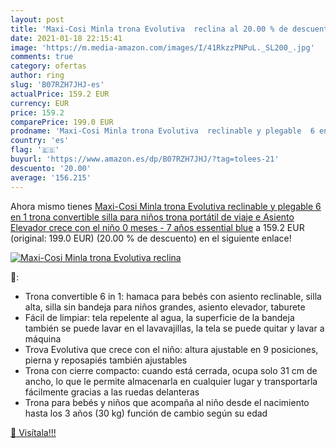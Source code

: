 ```yaml
---
layout: post
title: 'Maxi-Cosi Minla trona Evolutiva  reclina al 20.00 % de descuento'
date: 2021-01-18 22:15:41
image: 'https://m.media-amazon.com/images/I/41RkzzPNPuL._SL200_.jpg'
comments: true
category: ofertas
author: ring
slug: 'B07RZH7JHJ-es'
actualPrice: 159.2 EUR
currency: EUR
price: 159.2
comparePrice: 199.0 EUR
prodname: 'Maxi-Cosi Minla trona Evolutiva  reclinable y plegable  6 en 1 trona convertible  silla para niños  trona portátil de viaje e Asiento Elevador  crece con el niño 0 meses - 7 años  essential blue'
country: 'es'
flag: '🇪🇸'
buyurl: 'https://www.amazon.es/dp/B07RZH7JHJ/?tag=tolees-21'
descuento: '20.00'
average: '156.215'
---
```


Ahora mismo tienes [Maxi-Cosi Minla trona Evolutiva  reclinable y plegable  6 en 1 trona convertible  silla para niños  trona portátil de viaje e Asiento Elevador  crece con el niño 0 meses - 7 años  essential blue](https://www.amazon.es/dp/B07RZH7JHJ/?tag=tolees-21) a 159.2 EUR (original: 199.0 EUR) (20.00 %  de descuento) en el siguiente enlace!

[![Maxi-Cosi Minla trona Evolutiva  reclina](https://m.media-amazon.com/images/I/41RkzzPNPuL._SL200_.jpg)](https://www.amazon.es/dp/B07RZH7JHJ/?tag=tolees-21)

🔎:

- Trona convertible 6 in 1: hamaca para bebés con asiento reclinable, silla alta, silla sin bandeja para niños grandes, asiento elevador, taburete
- Fácil de limpiar: tela repelente al agua, la superficie de la bandeja también se puede lavar en el lavavajillas, la tela se puede quitar y lavar a máquina
- Trova Evolutiva que crece con el niño: altura ajustable en 9 posiciones, pierna y reposapiés también ajustables
- Trona con cierre compacto: cuando está cerrada, ocupa solo 31 cm de ancho, lo que le permite almacenarla en cualquier lugar y transportarla fácilmente gracias a las ruedas delanteras
- Trona para bebés y niños que acompaña al niño desde el nacimiento hasta los 3 años (30 kg) función de cambio según su edad

[🛒 Visítala!!!](https://www.amazon.es/dp/B07RZH7JHJ/?tag=tolees-21)
